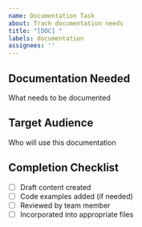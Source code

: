 ```yaml
---
name: Documentation Task
about: Track documentation needs
title: "[DOC] "
labels: documentation
assignees: ''
---
```


## Documentation Needed
What needs to be documented

## Target Audience
Who will use this documentation

## Completion Checklist
- [ ] Draft content created
- [ ] Code examples added (if needed)
- [ ] Reviewed by team member
- [ ] Incorporated into appropriate files